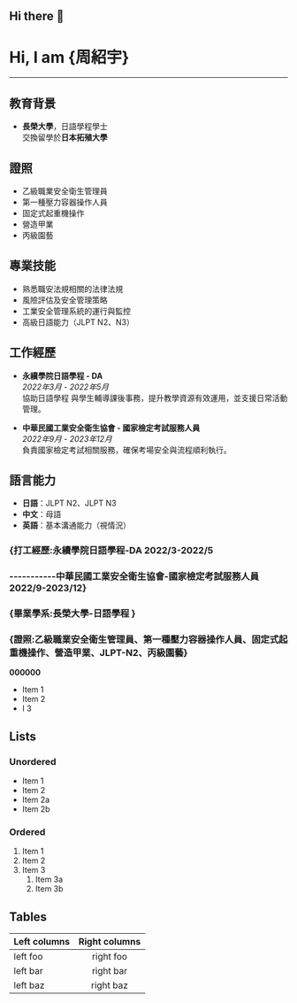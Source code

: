 ## Hi there 👋
# Hi, I am {周紹宇}

---

## 教育背景
- **長榮大學**，日語學程學士  
  交換留學於**日本拓殖大學**  

## 證照
- 乙級職業安全衛生管理員
- 第一種壓力容器操作人員
- 固定式起重機操作
- 營造甲業
- 丙級園藝

## 專業技能
- 熟悉職安法規相關的法律法規
- 風險評估及安全管理策略
- 工業安全管理系統的運行與監控
- 高級日語能力（JLPT N2、N3）

## 工作經歷
- **永續學院日語學程 - DA**  
  *2022年3月 - 2022年5月*  
  協助日語學程 與學生輔導課後事務，提升教學資源有效運用，並支援日常活動管理。

- **中華民國工業安全衛生協會 - 國家檢定考試服務人員**  
  *2022年9月 - 2023年12月*  
  負責國家檢定考試相關服務，確保考場安全與流程順利執行。

## 語言能力
- **日語**：JLPT N2、JLPT N3
- **中文**：母語
- **英語**：基本溝通能力（視情況）







### {打工經歷:永續學院日語學程-DA 2022/3-2022/5  
### -----------中華民國工業安全衛生協會-國家檢定考試服務人員 2022/9-2023/12}
### {畢業學系:長榮大學-日語學程 }
### {證照:乙級職業安全衛生管理員、第一種壓力容器操作人員、固定式起重機操作、營造甲業、JLPT-N2、丙級園藝}
**000000**
* Item 1
* Item 2
* I 3

## Lists

### Unordered

* Item 1
* Item 2
* Item 2a
* Item 2b

### Ordered

1. Item 1
2. Item 2
3. Item 3
    1. Item 3a
    2. Item 3b




## Tables

| Left columns  | Right columns |
| ------------- |:-------------:|
| left foo      | right foo     |
| left bar      | right bar     |
| left baz      | right baz     |


<!--
**YOZORATORA/YOZORATORA** is a ✨ _special_ ✨ repository because its `README.md` (this file) appears on your GitHub profile.

Here are some ideas to get you started:

- 🔭 I’m currently working on ...
- 🌱 I’m currently learning ...
- 👯 I’m looking to collaborate on ...
- 🤔 I’m looking for help with ...
- 💬 Ask me about ...
- 📫 How to reach me: ...
- 😄 Pronouns: ...
- ⚡ Fun fact: ...
-->
